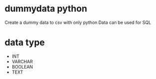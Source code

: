 # dummydata python
 Create a dummy data to csv with only python
 Data can be used for SQL

# data type
- INT
- VARCHAR
- BOOLEAN
- TEXT
